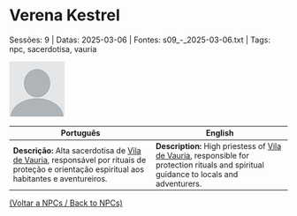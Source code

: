 
# Verena Kestrel

Sessões: 9 | Datas: 2025-03-06 | Fontes: s09_-_2025-03-06.txt | Tags: npc, sacerdotisa, vauria

![Verena Kestrel](blank.png)

| Português | English |
|-----------|---------|
| **Descrição:** Alta sacerdotisa de [Vila de Vauria](vila_de_vauria.md), responsável por rituais de proteção e orientação espiritual aos habitantes e aventureiros. | **Description:** High priestess of [Vila de Vauria](vila_de_vauria.md), responsible for protection rituals and spiritual guidance to locals and adventurers. |

[(Voltar a NPCs / Back to NPCs)](npcs_list.md)  


